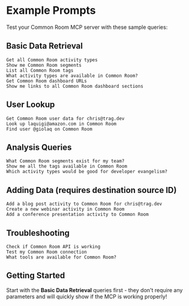 # Example Prompts

Test your Common Room MCP server with these sample queries:

## Basic Data Retrieval
```
Get all Common Room activity types
Show me Common Room segments
List all Common Room tags
What activity types are available in Common Room?
Get Common Room dashboard URLs
Show me links to all Common Room dashboard sections
```

## User Lookup
```
Get Common Room user data for chris@trag.dev
Look up laquigi@amazon.com in Common Room
Find user @giolaq on Common Room
```

## Analysis Queries
```
What Common Room segments exist for my team?
Show me all the tags available in Common Room
Which activity types would be good for developer evangelism?
```

## Adding Data (requires destination source ID)
```
Add a blog post activity to Common Room for chris@trag.dev
Create a new webinar activity in Common Room
Add a conference presentation activity to Common Room
```

## Troubleshooting
```
Check if Common Room API is working
Test my Common Room connection
What tools are available for Common Room?
```

## Getting Started

Start with the **Basic Data Retrieval** queries first - they don't require any parameters and will quickly show if the MCP is working properly!
